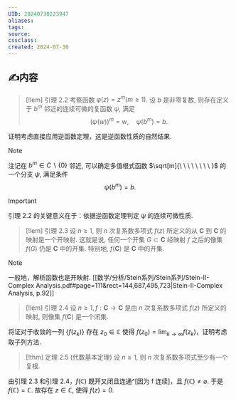 ```yaml
---
UID: 20240730223947 
aliases: 
tags: 
source: 
cssclass: 
created: 2024-07-30
---
```


## ✍内容
> [!lem]
> 引理 2.2 考察函数 $\varphi(z)=z^m(m \geqslant 1)$. 设 $b$ 是非零复数, 则存在定义于 $b^m$ 邻近的连续可微的复函数 $\psi$, 满足$$
(\psi(w))^m=w, \quad \psi\left(b^m\right)=b .
$$

证明考虑直接应用逆函数定理，这是逆函数性质的自然结果.
> [!NOTE]
> 注记在 $b^m \in C \backslash\{0\}$ 邻近, 可以确定多值根式函数 $\sqrt[m]{\ \ \ \ \ \ \ \ }$ 的一个分支 $\psi$, 满足条件 $$
\psi\left(b^m\right)=b .
$$

> [!IMPORTANT]
> 引理 2.2 的关键意义在于：依据逆函数定理判定 $\psi$ 的连续可微性质.

> [!lem]
> 引理 2.3 设 $n \geqslant 1$, 则 $n$ 次复系数多项式 $f(z)$ 所定义的从 $\boldsymbol{C}$ 到 $\boldsymbol{C}$ 的映射是一个开映射. 这就是说, 任何一个开集 $G \subset \boldsymbol{C}$ 经映射 $f$ 之后的像集 $f(G)$ 仍是 $\boldsymbol{C}$ 中的开集. 特别地, $f(\boldsymbol{C})$ 是 $\boldsymbol{C}$ 中的开集.

> [!NOTE]
> 一般地，解析函数也是开映射. [[数学/分析/Stein系列/Stein系列/Stein-II-Complex Analysis.pdf#page=111&rect=144,687,495,723|Stein-II-Complex Analysis, p.92]]

> [!lem]
> 引理 2.4 设 $n \geqslant 1, f: \boldsymbol{C} \rightarrow \boldsymbol{C}$ 是由 $n$ 次复系数多项式 $f(z)$ 所定义的映射, 则像集 $f(\boldsymbol{C})$ 是一个闭集.

将证对于收敛的一列 $\displaystyle \{ f(z_{k}) \}$ 存在 $\displaystyle z_{0}\in \mathbb{C}$ 使得 $\displaystyle f(z_{0})=\lim_{ k \to \infty }f(z_{k})$，证明考虑取子列方法.
> [!thm]
> 定理 2.5 (代数基本定理) 设 $n \geqslant 1$, 则 $n$ 次复系数多项式至少有一个复根.

由引理 2.3 和引理 2.4，$\displaystyle f(\mathbb{C})$ 既开又闭且连通^[因为 f 连续]，且 $\displaystyle f (\mathbb{C})\neq \varnothing$. 于是 $\displaystyle f(\mathbb{C})=\mathbb{C}$. 故存在 $\displaystyle z\in \mathbb{C}$, 使得 $\displaystyle f(z)=0$.

